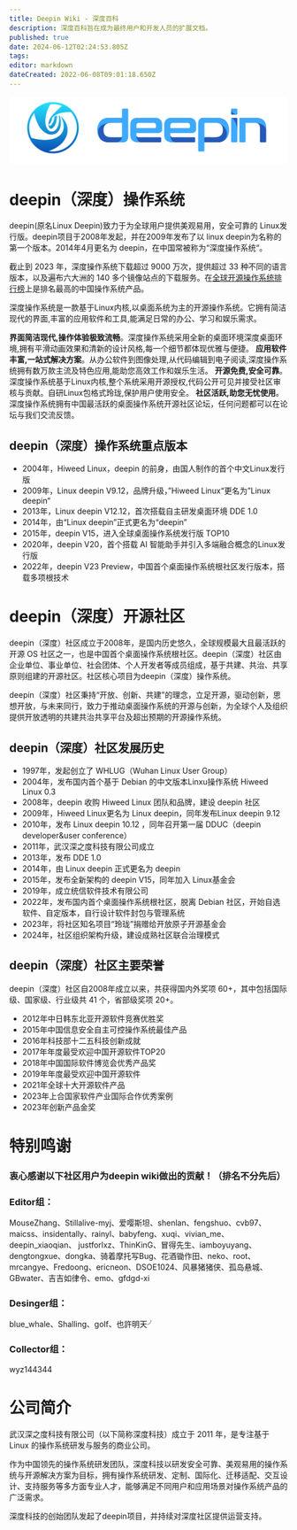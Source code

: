 ```yaml
---
title: Deepin Wiki - 深度百科
description: 深度百科旨在成为最终用户和开发人员的扩展文档。
published: true
date: 2024-06-12T02:24:53.805Z
tags: 
editor: markdown
dateCreated: 2022-06-08T09:01:18.650Z
---
```


![deepin_logo_1.png](/deepin_logo_2.png)

# deepin（深度）操作系统

deepin(原名Linux Deepin)致力于为全球用户提供美观易用，安全可靠的 Linux发行版。deepin项目于2008年发起，并在2009年发布了以 linux deepin为名称的第一个版本。2014年4月更名为 deepin，在中国常被称为“深度操作系统“。 

截止到 2023 年，深度操作系统下载超过 9000 万次，提供超过 33 种不同的语言版本，以及遍布六大洲的 140 多个镜像站点的下载服务。在[全球开源操作系统排行榜](https://distrowatch.com/table.php?distribution=deepin)上是排名最高的中国操作系统产品。

深度操作系统是一款基于Linux内核,以桌面系统为主的开源操作系统。它拥有简洁现代的界面,丰富的应用软件和工具,能满足日常的办公、学习和娱乐需求。

**界面简洁现代,操作体验极致流畅**。深度操作系统采用全新的桌面环境深度桌面环境,拥有平滑动画效果和清新的设计风格,每一个细节都体现优雅与便捷。
**应用软件丰富,一站式解决方案**。从办公软件到图像处理,从代码编辑到电子阅读,深度操作系统拥有数万款主流及特色应用,能助您高效工作和娱乐生活。
**开源免费,安全可靠**。深度操作系统基于Linux内核,整个系统采用开源授权,代码公开可见并接受社区审核与贡献。自研Linux包格式玲珑,保护用户使用安全。 
**社区活跃,助您无忧使用**。深度操作系统拥有中国最活跃的桌面操作系统开源社区论坛，任何问题都可以在论坛与我们交流反馈。

## deepin（深度）操作系统重点版本
- 2004年，Hiweed Linux，deepin 的前身，由国人制作的首个中文Linux发行版
- 2009年，Linux deepin V9.12，品牌升级，”Hiweed Linux“更名为”Linux deepin“
- 2013年，Linux deepin V12.12，首次搭载自主研发桌面环境 DDE 1.0
- 2014年，由“Linux deepin”正式更名为“deepin”
- 2015年，deepin V15，进入全球桌面操作系统发行版 TOP10
- 2020年，deepin V20，首个搭载 AI 智能助手并引入多端融合概念的Linux发行版
- 2022年，deepin V23 Preview，中国首个桌面操作系统根社区发行版本，搭载多项根技术


# deepin（深度）开源社区
deepin（深度）社区成立于2008年，是国内历史悠久，全球规模最大且最活跃的开源 OS 社区之一，也是中国首个桌面操作系统根社区。deepin（深度）社区由企业单位、事业单位、社会团体、个人开发者等成员组成，基于共建、共治、共享原则组建的开源社区。社区核心项目为deepin（深度）操作系统。

deepin（深度）社区秉持“开放、创新、共建”的理念，立足开源，驱动创新，思想开放，与未来同行，致力于推动桌面操作系统的开源与创新，为全球个人及组织提供开放透明的共建共治共享平台及超出预期的开源操作系统。

## deepin（深度）社区发展历史
- 1997年，发起创立了 WHLUG（Wuhan Linux User Group）
- 2004年，发布国内首个基于 Debian 的中文版本Linxu操作系统 Hiweed Linux 0.3
- 2008年，deepin 收购 Hiweed Linux 团队和品牌，建设 deepin 社区
- 2009年，Hiweed Linux更名为 Linux deepin，同年发布Linux deepin 9.12
- 2010年，发布 Linux deepin 10.12 ，同年召开第一届 DDUC（deepin developer&user conference）
- 2011年，武汉深之度科技有限公司成立
- 2013年，发布 DDE 1.0
- 2014年，由 Linux deepin 正式更名为 deepin
- 2015年，发布全新架构的 deepin V15，同年加入 Linux基金会
- 2019年，成立统信软件技术有限公司
- 2022年，发布国内首个桌面操作系统根社区，脱离 Debian 社区，开始自选软件、自定版本，自行设计软件封包与管理系统
- 2023年，将社区知名项目“玲珑”捐赠给开放原子开源基金会
- 2024年，社区组织架构升级，建设成熟社区联合治理模式


## deepin（深度）社区主要荣誉
deepin（深度）社区自2008年成立以来，共获得国内外奖项 60+，其中包括国际级、国家级、行业级共 41 个，省部级奖项 20+。
- 2012年中日韩东北亚开源软件竞赛优胜奖
- 2015年中国信息安全自主可控操作系统最佳产品
- 2016年科技部十二五科技创新成就
- 2017年年度最受欢迎中国开源软件TOP20
- 2018年中国国际软件博览会优秀产品奖
- 2019年年度最受欢迎中国开源软件
- 2021年全球十大开源软件产品
- 2023年上合国家软件产业国际合作优秀案例
- 2023年创新产品金奖

# 特别鸣谢
### **衷心感谢以下社区用户为deepin wiki做出的贡献！（排名不分先后）**

### Editor组：
MouseZhang、Stillalive-myj、爱嘤斯坦、shenlan、fengshuo、cvb97、maicss、insidentally、rainyl、babyfeng、xuqi、vivian_me、deepin_xiaoqian、	justforlxz、ThinKinG、冒得先生、iamboyuyang、dengtongxue、dongka、骑着摩托写Bug、花酒锄作田、neko、root、mrcangye、Fredoong、ericneon、DSOE1024、风暴猪猪侠、孤岛悬城、GBwater、吉吉如律令、emo、gfdgd-xi


### Desinger组：
blue_whale、Shalling、golf、也許明天╯


### Collector组：
wyz144344


# 公司简介
武汉深之度科技有限公司（以下简称深度科技）成立于 2011 年，是专注基于 Linux 的操作系统研发与服务的商业公司。

作为中国领先的操作系统研发团队，深度科技以研发安全可靠、美观易用的操作系统与开源解决方案为目标，拥有操作系统研发、定制、国际化、迁移适配、交互设计、支持服务等多方面专业人才，能够满足不同用户和应用场景对操作系统产品的广泛需求。

深度科技的创始团队发起了deepin项目，并持续对深度社区提供运营支持。